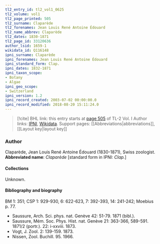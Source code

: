 ```yaml
---
tl2_entry_id: tl2_vol1_0625
tl2_volume: vol1
tl2_page_printed: 505
tl2_surname: Claparède
tl2_forenames: Jean Louis René Antoine Édouard
tl2_name_abbrev: Claparède
tl2_dates: 1830-1871
tl2_page_id: 33120636
author_lsid: 1659-1
wikidata_id: Q116148
ipni_surname: Claparède
ipni_forenames: Jean Louis René Antoine Édouard
ipni_standard_form: Clap.
ipni_dates: 1832-1871
ipni_taxon_scope: 
- Botany
- Algae
ipni_geo_scope: 
- Switzerland
ipni_version: 1.2
ipni_record_created: 2003-07-02 00:00:00.0
ipni_record_modified: 2018-08-20 15:11:24.0
---
```


> [!cite] BHL link: this entry starts at [page 505](https://www.biodiversitylibrary.org/page/33120636) of TL-2 Vol. I
> Author links: [IPNI](https://www.ipni.org/a/1659-1), [Wikidata](https://www.wikidata.org/wiki/Q116148). Support pages: [[Abbreviations|abbreviations]], [[Layout key|layout key]]

### Author

Claparède, Jean Louis René Antoine Édouard (1830-1871), Swiss zoologist. 
**Abbreviated name**: *Claparède* \[standard form in IPNI: *Clap.*\]

#### Collections

Unknown.

#### Bibliography and biography

BM 1: 351; CSP 1: 929-930, 6: 622-623, 7: 392-393, 14: 241-242; Moebius p. 77.
- Saussure, Arch. Sci. phys. nat. Genève 42: 51-79. 1871 (bibl.).
- Saussure, Mém. Soc. Phys. Hist. nat. Genève 21: 363-366, 589-591. 1871/2 (portr.). 22: i-xxviii. 1873.
- Vogt, J. Zool. 2: 139-159. 1873.
- Nissen, Zool. Buchill. 95. 1966.

